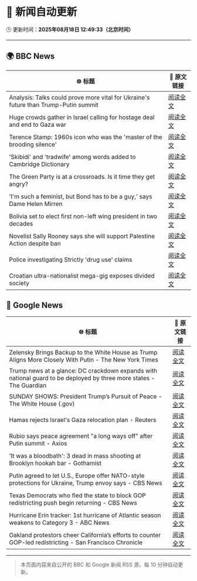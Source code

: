 # 🧠 新闻自动更新

🕒 更新时间：**2025年08月18日 12:49:33（北京时间）**

---

## 🌍 BBC News

| 🌐 标题 | 🔗 原文链接 |
|--------|-------------|
| Analysis: Talks could prove more vital for Ukraine's future than Trump-Putin summit | [阅读全文](https://www.bbc.com/news/articles/ckglxlx5vldo?at_medium=RSS&at_campaign=rss) |
| Huge crowds gather in Israel calling for hostage deal and end to Gaza war | [阅读全文](https://www.bbc.com/news/articles/ce93y2dxlg4o?at_medium=RSS&at_campaign=rss) |
| Terence Stamp: 1960s icon who was the 'master of the brooding silence' | [阅读全文](https://www.bbc.com/news/articles/cnkk4e8xqjwo?at_medium=RSS&at_campaign=rss) |
| 'Skibidi' and 'tradwife' among words added to Cambridge Dictionary | [阅读全文](https://www.bbc.com/news/articles/ce93ygv4zzlo?at_medium=RSS&at_campaign=rss) |
| The Green Party is at a crossroads. Is it time they get angry? | [阅读全文](https://www.bbc.com/news/articles/cm2kzrr4375o?at_medium=RSS&at_campaign=rss) |
| 'I'm such a feminist, but Bond has to be a guy,' says Dame Helen Mirren | [阅读全文](https://www.bbc.com/news/articles/c1jnen9zklpo?at_medium=RSS&at_campaign=rss) |
| Bolivia set to elect first non-left wing president in two decades | [阅读全文](https://www.bbc.com/news/articles/c4gzlp85432o?at_medium=RSS&at_campaign=rss) |
| Novelist Sally Rooney says she will support Palestine Action despite ban | [阅读全文](https://www.bbc.com/news/articles/cp94jz0y7ygo?at_medium=RSS&at_campaign=rss) |
| Police investigating Strictly 'drug use' claims | [阅读全文](https://www.bbc.com/news/articles/cx2px5r90x4o?at_medium=RSS&at_campaign=rss) |
| Croatian ultra-nationalist mega-gig exposes divided society | [阅读全文](https://www.bbc.com/news/articles/cz60nyp3714o?at_medium=RSS&at_campaign=rss) |

## 📰 Google News

| 🌐 标题 | 🔗 原文链接 |
|--------|-------------|
| Zelensky Brings Backup to the White House as Trump Aligns More Closely With Putin - The New York Times | [阅读全文](https://news.google.com/rss/articles/CBMihgFBVV95cUxQOVIxUmhHWGl0dm5RalpSRTZzSWhJeHJsQkltMXh5YnNYMFB6UXJSSTJPcHlXRGtlQ05QT1lDazZ0Uk9COFJTZk9OYjNxYm5NVF95TWVzR0tSelctbzllN1M3NlppQ1RPNzdfLVBVZDAtd1NRZmhtMU5aZDQzb2ttcW1Xa1dUdw?oc=5) |
| Trump news at a glance: DC crackdown expands with national guard to be deployed by three more states - The Guardian | [阅读全文](https://news.google.com/rss/articles/CBMingFBVV95cUxOOGRSRXp4UFZ1ZmlNVG1xa2VRZDFpU2gyMm5GRU4tVXI1cVdZU01wdzJxcmJCdXAzY0YtTzJtODBRLVVRSDhEWlJ1MEtka3ZibWFXSGZRelJuTUpXaDhLaTRBVFA1UVhqUzFocEJGSEp5c0UxeXYyRmNROVN5OVNKUjZEUmxrQkNGSzNJZTBRa1NINUFoakhKYXAweFA0UQ?oc=5) |
| SUNDAY SHOWS: President Trump’s Pursuit of Peace - The White House (.gov) | [阅读全文](https://news.google.com/rss/articles/CBMilgFBVV95cUxOYjVQYkxJUWFwOTRDeV9vZXVjRU9KcmdvMVplZW9udDVRODJ1c0xJbk9nUkFwVnFGMHU1TzZLcERtdG1ySWxPX2cxRTVfd05MTkNQNWZRZ0JaTlg0bURlVHV6TVFiR2toY2sxUmhTTGp5dDNRWFhtbU9FMjhJY1JXZ0hzVEJpMlFHdmxRa1VMbUt4UVBtMHc?oc=5) |
| Hamas rejects Israel's Gaza relocation plan - Reuters | [阅读全文](https://news.google.com/rss/articles/CBMinAFBVV95cUxOZzlUaFB6d1RiRXU4YWwzd05aY2xYdW8wUzZ6dmQtZVM3Rm5nUTN5TVRpQUs0SnhaLTk3VDhBVDB4Y3JGeEpkRDd3VkotRU1qVzI2ZmxRdU95dU5XNlZNeE1EeHJ4a1AyZFhPZ1VHUEZUYUVleTF0Um9IVkw0dHFhdnlCNEZndnNqakt6aE5fbzJnY3V3cm9rNEZMemk?oc=5) |
| Rubio says peace agreement "a long ways off" after Putin summit - Axios | [阅读全文](https://news.google.com/rss/articles/CBMidEFVX3lxTE95RC1fTFQ0UFNUbVBEZG02Q3lzR2VSR2ExaG9DRnFIUWZPeHdFdzg5VXdDTHFWSnVOc0Y3VHp1bGFzS0hWcTZ4TWVQQ3I2Vk1BamUyMTRPd24xTkNKd08ybnZkS181ZEZFRkh1NWYwQUZQWkdr?oc=5) |
| 'It was a bloodbath': 3 dead in mass shooting at Brooklyn hookah bar - Gothamist | [阅读全文](https://news.google.com/rss/articles/CBMihAFBVV95cUxNVmJiWXFnUzI4NmVFQXM5NHhYa2RiTWxjczEtVm9aZ3psUFR2U1h6S1E2YkRCcnJxbmtEZGJWdmtMYUI0T2c1dk1tM1prM01PTDFSbzFVQ1JnNVFUaGFYMWpSU0pTVjBpX3NMaVFYeFJXX25sbUg1eHlyWVp5VUYyaDJsbjc?oc=5) |
| Putin agreed to let U.S., Europe offer NATO-style protections for Ukraine, Trump envoy says - CBS News | [阅读全文](https://news.google.com/rss/articles/CBMiiwFBVV95cUxPYTZWVlpHOUpoRHdhbms0VFZoX0hGREx2c0xUNkpOakpZREZSc0VnZ0tBYjYtZE9sVDFPYzJqUzNDalc0eFlBZUFuMWJnc3hjek8zNVRnVERhSHhuMDQ1U29LUzF0d0hlS0gyVE5aMjdBVy1DRDZVdnV1NzBtdDV5NlpqQ1lDbE9NRk5Z0gGQAUFVX3lxTE5aYXNwcjNnVXBRSFdsUkN4Z3BHTXhiWDk3aHJldEJQTFlpaTNxQUJCUF9iZnVmc0otSXlPT2hoY2NQNURiblpnV1VPbXNaXy0zbm9TNE1ueUtRZmp0bktWSWZVSXlLaDhtOEI2X0NyX1pDMXZUaFBHVThXQVNiRG5TSkpKMF9LbUtQekVoNXViUw?oc=5) |
| Texas Democrats who fled the state to block GOP redistricting push begin returning - CBS News | [阅读全文](https://news.google.com/rss/articles/CBMieEFVX3lxTE1ZcnY2NjFYVXdIb0d2Yk8wOVBqdU8xeDJ1VVd1X1NFQWItVzdkRExLWGo5WXpBNTc4UnpnZ2t4cUFuWWo5Q1A4VWJIa1VLQjlBQ2tqajNRaVplQWstRTlxV0ItSW1OUHFjalkxandmRFlOQV9JWVVVUdIBfkFVX3lxTE45emVEbWR6UXhLT3pOZGhFVGx0RHdEVHJXbFpzTkczSWQweWFIZ21Qa1hhMzVtamt6RGdqOG9pWktRS0Npc2Y4MnVZWFVWQ0Fnc2U5d1hiSUN0SHBGRnR5RkNxNC1PTGttRVE4X0djb3E3N3RndDF1eHdjWTFMdw?oc=5) |
| Hurricane Erin tracker: 1st hurricane of Atlantic season weakens to Category 3 - ABC News | [阅读全文](https://news.google.com/rss/articles/CBMimAFBVV95cUxOX29HbXh4eDNfTi1JUVJpd0xldTRLT2R6SXBDZXRKRUZKZUxUbkNTYTY0ZVFVRVo5T0VOZkd5RC1CZFN2ZFBBNGphSTBvV21yYmxCTEhoMTRrWlN6a3pSOTFVTmpJZjZKUThFaTVLenpHbXg2VHBrdXRMTnFldHdtY0tJTUs2SXo0VHdUMXg3WkR4bjZZNnJjN9IBngFBVV95cUxOWWJ5dE8wak10blZWSlBEeWJ5cG5BMXZtYzRWeFhwbVBtWkNyVTAtZmhGUzZERHU0S2JqRTdqaVJ1VFMxQ0Zscl92QXFlYWNrMXBuay0zR1h2eW1VYzRlSk91eU1ldVIwbF9WSWE3amJ5bG1PNTFfcC1DVXk2bGxnLXJKb080allwNnJyOWEzMGFiYzNaYWtUWHdxTnJJQQ?oc=5) |
| Oakland protestors cheer California’s efforts to counter GOP-led redistricting - San Francisco Chronicle | [阅读全文](https://news.google.com/rss/articles/CBMijwFBVV95cUxPQ1o0T2ZKbHNjTTFodnBIQy05UlktTmUyWURyVUVKY3RjMExZdmlqMy1wZ0dtclJFdFk1UzlhYjdUMHNYbDZjbkJzaXhQYmNpc29tUDl3VEdESkVoWGY4UUc2Um0wVlVEOXFMZTFRMmpKdU5UYTVKV2NiUUZQRVdZSXZ1QVdYUWJTZnRMX3pmdw?oc=5) |

---
> 本页面内容来自公开的 BBC 和 Google 新闻 RSS 源，每 10 分钟自动更新。